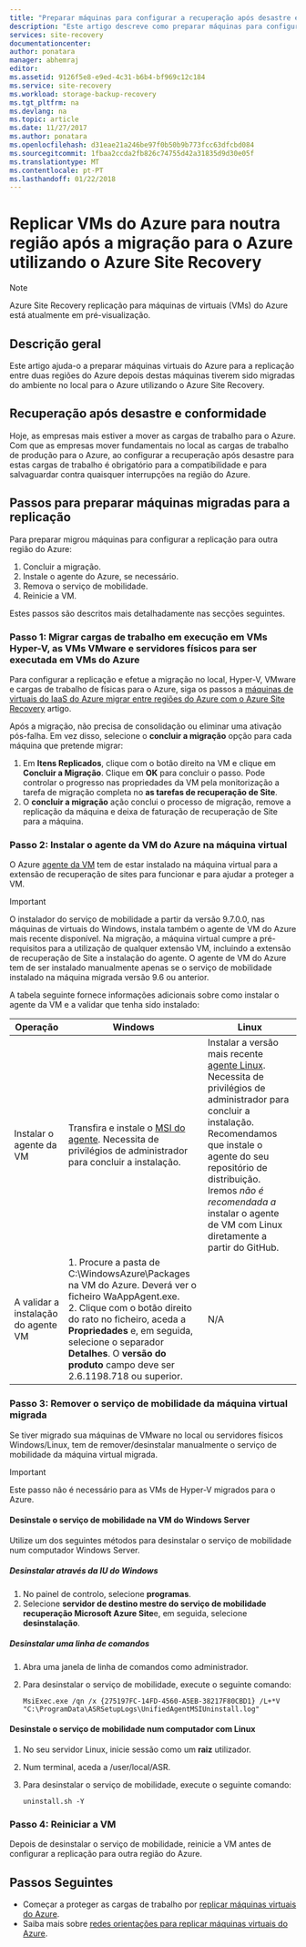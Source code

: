 ```yaml
---
title: "Preparar máquinas para configurar a recuperação após desastre entre regiões do Azure após a migração para o Azure utilizando a recuperação de Site | Microsoft Docs"
description: "Este artigo descreve como preparar máquinas para configurar a recuperação após desastre entre regiões do Azure após a migração para o Azure utilizando o Azure Site Recovery."
services: site-recovery
documentationcenter: 
author: ponatara
manager: abhemraj
editor: 
ms.assetid: 9126f5e8-e9ed-4c31-b6b4-bf969c12c184
ms.service: site-recovery
ms.workload: storage-backup-recovery
ms.tgt_pltfrm: na
ms.devlang: na
ms.topic: article
ms.date: 11/27/2017
ms.author: ponatara
ms.openlocfilehash: d31eae21a246be97f0b50b9b773fcc63dfcbd084
ms.sourcegitcommit: 1fbaa2ccda2fb826c74755d42a31835d9d30e05f
ms.translationtype: MT
ms.contentlocale: pt-PT
ms.lasthandoff: 01/22/2018
---
```

# <a name="replicate-azure-vms-to-another-region-after-migration-to-azure-by-using-azure-site-recovery"></a>Replicar VMs do Azure para noutra região após a migração para o Azure utilizando o Azure Site Recovery

>[!NOTE]
> Azure Site Recovery replicação para máquinas de virtuais (VMs) do Azure está atualmente em pré-visualização.

## <a name="overview"></a>Descrição geral

Este artigo ajuda-o a preparar máquinas virtuais do Azure para a replicação entre duas regiões do Azure depois destas máquinas tiverem sido migradas do ambiente no local para o Azure utilizando o Azure Site Recovery.

## <a name="disaster-recovery-and-compliance"></a>Recuperação após desastre e conformidade
Hoje, as empresas mais estiver a mover as cargas de trabalho para o Azure. Com que as empresas mover fundamentais no local as cargas de trabalho de produção para o Azure, ao configurar a recuperação após desastre para estas cargas de trabalho é obrigatório para a compatibilidade e para salvaguardar contra quaisquer interrupções na região do Azure.

## <a name="steps-for-preparing-migrated-machines-for-replication"></a>Passos para preparar máquinas migradas para a replicação
Para preparar migrou máquinas para configurar a replicação para outra região do Azure:

1. Concluir a migração.
2. Instale o agente do Azure, se necessário.
3. Remova o serviço de mobilidade.  
4. Reinicie a VM.

Estes passos são descritos mais detalhadamente nas secções seguintes.

### <a name="step-1-migrate-workloads-running-on-hyper-v-vms-vmware-vms-and-physical-servers-to-run-on-azure-vms"></a>Passo 1: Migrar cargas de trabalho em execução em VMs Hyper-V, as VMs VMware e servidores físicos para ser executada em VMs do Azure

Para configurar a replicação e efetue a migração no local, Hyper-V, VMware e cargas de trabalho de físicas para o Azure, siga os passos a [máquinas de virtuais do IaaS do Azure migrar entre regiões do Azure com o Azure Site Recovery](site-recovery-migrate-azure-to-azure.md) artigo. 

Após a migração, não precisa de consolidação ou eliminar uma ativação pós-falha. Em vez disso, selecione o **concluir a migração** opção para cada máquina que pretende migrar:
1. Em **Itens Replicados**, clique com o botão direito na VM e clique em **Concluir a Migração**. Clique em **OK** para concluir o passo. Pode controlar o progresso nas propriedades da VM pela monitorização a tarefa de migração completa no **as tarefas de recuperação de Site**.
2. O **concluir a migração** ação conclui o processo de migração, remove a replicação da máquina e deixa de faturação de recuperação de Site para a máquina.

### <a name="step-2-install-the-azure-vm-agent-on-the-virtual-machine"></a>Passo 2: Instalar o agente da VM do Azure na máquina virtual
O Azure [agente da VM](../../virtual-machines/windows/agent-user-guide.md) tem de estar instalado na máquina virtual para a extensão de recuperação de sites para funcionar e para ajudar a proteger a VM.

>[!IMPORTANT]
>O instalador do serviço de mobilidade a partir da versão 9.7.0.0, nas máquinas de virtuais do Windows, instala também o agente de VM do Azure mais recente disponível. Na migração, a máquina virtual cumpre a pré-requisitos para a utilização de qualquer extensão VM, incluindo a extensão de recuperação de Site a instalação do agente. O agente de VM do Azure tem de ser instalado manualmente apenas se o serviço de mobilidade instalado na máquina migrada versão 9.6 ou anterior.

A tabela seguinte fornece informações adicionais sobre como instalar o agente da VM e a validar que tenha sido instalado:

| **Operação** | **Windows** | **Linux** |
| --- | --- | --- |
| Instalar o agente da VM |Transfira e instale o [MSI do agente](http://go.microsoft.com/fwlink/?LinkID=394789&clcid=0x409). Necessita de privilégios de administrador para concluir a instalação. |Instalar a versão mais recente [agente Linux](../../virtual-machines/linux/agent-user-guide.md). Necessita de privilégios de administrador para concluir a instalação. Recomendamos que instale o agente do seu repositório de distribuição. Iremos *não é recomendada a* instalar o agente de VM com Linux diretamente a partir do GitHub.  |
| A validar a instalação do agente VM |1. Procure a pasta de C:\WindowsAzure\Packages na VM do Azure. Deverá ver o ficheiro WaAppAgent.exe. <br>2. Clique com o botão direito do rato no ficheiro, aceda a **Propriedades** e, em seguida, selecione o separador **Detalhes**. O **versão do produto** campo deve ser 2.6.1198.718 ou superior. |N/A |


### <a name="step-3-remove-the-mobility-service-from-the-migrated-virtual-machine"></a>Passo 3: Remover o serviço de mobilidade da máquina virtual migrada

Se tiver migrado sua máquinas de VMware no local ou servidores físicos Windows/Linux, tem de remover/desinstalar manualmente o serviço de mobilidade da máquina virtual migrada.

>[!IMPORTANT]
>Este passo não é necessário para as VMs de Hyper-V migrados para o Azure.

#### <a name="uninstall-the-mobility-service-on-a-windows-server-vm"></a>Desinstale o serviço de mobilidade na VM do Windows Server
Utilize um dos seguintes métodos para desinstalar o serviço de mobilidade num computador Windows Server.

##### <a name="uninstall-by-using-the-windows-ui"></a>Desinstalar através da IU do Windows
1. No painel de controlo, selecione **programas**.
2. Selecione **servidor de destino mestre do serviço de mobilidade recuperação Microsoft Azure Site**e, em seguida, selecione **desinstalação**.

##### <a name="uninstall-at-a-command-prompt"></a>Desinstalar uma linha de comandos
1. Abra uma janela de linha de comandos como administrador.
2. Para desinstalar o serviço de mobilidade, execute o seguinte comando:

   ```
   MsiExec.exe /qn /x {275197FC-14FD-4560-A5EB-38217F80CBD1} /L+*V "C:\ProgramData\ASRSetupLogs\UnifiedAgentMSIUninstall.log"
   ```

#### <a name="uninstall-the-mobility-service-on-a-linux-computer"></a>Desinstale o serviço de mobilidade num computador com Linux
1. No seu servidor Linux, inicie sessão como um **raiz** utilizador.
2. Num terminal, aceda a /user/local/ASR.
3. Para desinstalar o serviço de mobilidade, execute o seguinte comando:

   ```
   uninstall.sh -Y
   ```

### <a name="step-4-restart-the-vm"></a>Passo 4: Reiniciar a VM

Depois de desinstalar o serviço de mobilidade, reinicie a VM antes de configurar a replicação para outra região do Azure.


## <a name="next-steps"></a>Passos Seguintes
- Começar a proteger as cargas de trabalho por [replicar máquinas virtuais do Azure](../azure-to-azure-quickstart.md).
- Saiba mais sobre [redes orientações para replicar máquinas virtuais do Azure](../site-recovery-azure-to-azure-networking-guidance.md).
